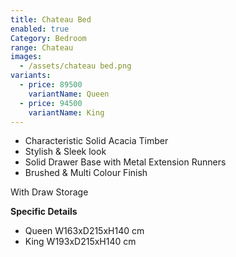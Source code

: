 ```yaml
---
title: Chateau Bed
enabled: true
Category: Bedroom
range: Chateau
images:
  - /assets/chateau bed.png
variants:
  - price: 89500
    variantName: Queen
  - price: 94500
    variantName: King
---
```

* Characteristic Solid Acacia Timber
* Stylish & Sleek look
* Solid Drawer Base with Metal Extension Runners
* Brushed & Multi Colour Finish

With Draw Storage


**Specific Details**
* Queen W163xD215xH140 cm
* King W193xD215xH140 cm